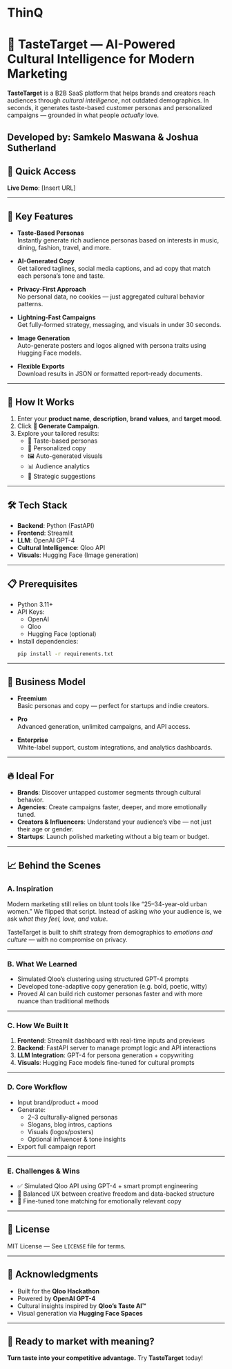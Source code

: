 # ThinQ
# 🎯 TasteTarget — AI-Powered Cultural Intelligence for Modern Marketing

**TasteTarget** is a B2B SaaS platform that helps brands and creators reach audiences through *cultural intelligence*, not outdated demographics. In seconds, it generates taste-based customer personas and personalized campaigns — grounded in what people *actually* love.

Developed by: Samkelo Maswana & Joshua Sutherland
---

## 🚀 Quick Access

**Live Demo**: [Insert URL]

---

## 🌟 Key Features

- **Taste-Based Personas**  
  Instantly generate rich audience personas based on interests in music, dining, fashion, travel, and more.

- **AI-Generated Copy**  
  Get tailored taglines, social media captions, and ad copy that match each persona’s tone and taste.

- **Privacy-First Approach**  
  No personal data, no cookies — just aggregated cultural behavior patterns.

- **Lightning-Fast Campaigns**  
  Get fully-formed strategy, messaging, and visuals in under 30 seconds.

- **Image Generation**  
  Auto-generate posters and logos aligned with persona traits using Hugging Face models.

- **Flexible Exports**  
  Download results in JSON or formatted report-ready documents.

---

## 🧠 How It Works

1. Enter your **product name**, **description**, **brand values**, and **target mood**.
2. Click **🚀 Generate Campaign**.
3. Explore your tailored results:
   - 👤 Taste-based personas
   - 📝 Personalized copy
   - 🖼️ Auto-generated visuals
   - 📊 Audience analytics
   - 🧠 Strategic suggestions

---

## 🛠️ Tech Stack

- **Backend**: Python (FastAPI)
- **Frontend**: Streamlit
- **LLM**: OpenAI GPT-4
- **Cultural Intelligence**: Qloo API
- **Visuals**: Hugging Face (Image generation)

---

## 📋 Prerequisites

- Python 3.11+
- API Keys:
  - OpenAI
  - Qloo
  - Hugging Face (optional)
- Install dependencies:
  ```bash
  pip install -r requirements.txt
  ```

---

## 💼 Business Model

- **Freemium**  
  Basic personas and copy — perfect for startups and indie creators.

- **Pro**  
  Advanced generation, unlimited campaigns, and API access.

- **Enterprise**  
  White-label support, custom integrations, and analytics dashboards.

---

## 🔥 Ideal For

- **Brands**: Discover untapped customer segments through cultural behavior.
- **Agencies**: Create campaigns faster, deeper, and more emotionally tuned.
- **Creators & Influencers**: Understand your audience’s vibe — not just their age or gender.
- **Startups**: Launch polished marketing without a big team or budget.

---

## 📈 Behind the Scenes

### A. Inspiration
Modern marketing still relies on blunt tools like “25–34-year-old urban women.” We flipped that script. Instead of asking *who* your audience is, we ask *what they feel, love, and value*.

TasteTarget is built to shift strategy from demographics to *emotions and culture* — with no compromise on privacy.

---

### B. What We Learned

- Simulated Qloo’s clustering using structured GPT-4 prompts  
- Developed tone-adaptive copy generation (e.g. bold, poetic, witty)  
- Proved AI can build rich customer personas faster and with more nuance than traditional methods

---

### C. How We Built It

1. **Frontend**: Streamlit dashboard with real-time inputs and previews  
2. **Backend**: FastAPI server to manage prompt logic and API interactions  
3. **LLM Integration**: GPT-4 for persona generation + copywriting  
4. **Visuals**: Hugging Face models fine-tuned for cultural prompts

---

### D. Core Workflow

- Input brand/product + mood  
- Generate:
  - 2–3 culturally-aligned personas  
  - Slogans, blog intros, captions  
  - Visuals (logos/posters)  
  - Optional influencer & tone insights  
- Export full campaign report

---

### E. Challenges & Wins

- ✅ Simulated Qloo API using GPT-4 + smart prompt engineering  
- 🎨 Balanced UX between creative freedom and data-backed structure  
- 🎯 Fine-tuned tone matching for emotionally relevant copy

---

## 📜 License

MIT License — See `LICENSE` file for terms.

---

## 🙌 Acknowledgments

- Built for the **Qloo Hackathon**  
- Powered by **OpenAI GPT-4**  
- Cultural insights inspired by **Qloo’s Taste AI™**  
- Visual generation via **Hugging Face Spaces**

---

## 🚀 Ready to market with meaning?

**Turn taste into your competitive advantage.** Try **TasteTarget** today!
